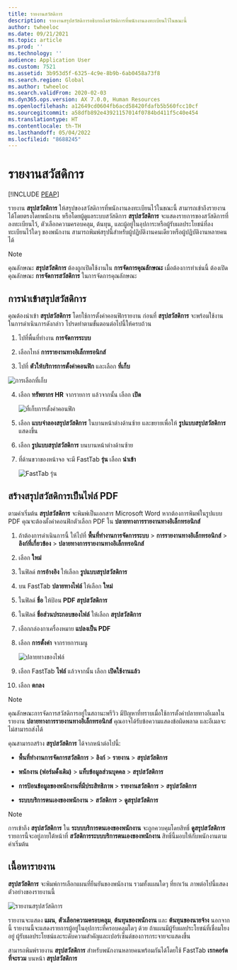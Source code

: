 ```yaml
---
title: รายงานสวัสดิการ
description: รายงานสรุปสวัสดิการอธิบายถึงสวัสดิการที่พนักงานลงทะเบียนไว้ในขณะนี้
author: twheeloc
ms.date: 09/21/2021
ms.topic: article
ms.prod: ''
ms.technology: ''
audience: Application User
ms.custom: 7521
ms.assetid: 3b953d5f-6325-4c9e-8b9b-6ab0458a73f8
ms.search.region: Global
ms.author: twheeloc
ms.search.validFrom: 2020-02-03
ms.dyn365.ops.version: AX 7.0.0, Human Resources
ms.openlocfilehash: a12649cd0604fb6acd58420fdafb5b560fcc10cf
ms.sourcegitcommit: a58dfb892e43921157014f0784bd411f5c40e454
ms.translationtype: HT
ms.contentlocale: th-TH
ms.lasthandoff: 05/04/2022
ms.locfileid: "8688245"
---
```

# <a name="benefit-statement"></a>รายงานสวัสดิการ


[!INCLUDE [PEAP](../includes/peap-2.md)]

รายงาน **สรุปสวัสดิการ** ให้สรุปของสวัสดิการที่พนักงานลงทะเบียนไว้ในขณะนี้ สามารถเข้าถึงรายงานได้โดยตรงโดยพนักงาน หรือโดยผู้ดูแลระบบสวัสดิการ **สรุปสวัสดิการ** จะแสดงรายการของสวัสดิการที่ลงทะเบียนไว้, ตัวเลือกความครอบคลุม, ต้นทุน, และผู้อยู่ในอุปการะหรือผู้รับผลประโยชน์ที่ลงทะเบียนไว้ใดๆ ของพนักงาน สามารถพิมพ์สรุปนี้สำหรับผู้ปฏิบัติงานคนเดียวหรือผู้ปฏิบัติงานหลายคนได้

> [!NOTE]
คุณลักษณะ **สรุปสวัสดิการ** ต้องถูกเปิดใช้งานใน **การจัดการคุณลักษณะ** เมื่อต้องการทำเช่นนี้ ต้องเปิดคุณลักษณะ **การจัดการสวัสดิการ** ในการจัดการคุณลักษณะ 


## <a name="importing-the-benefit-statement"></a>การนําเข้าสรุปสวัสดิการ 

คุณต้องนําเข้า **สรุปสวัสดิการ** โดยใช้การตั้งค่าคอนฟิกรายงาน ก่อนที่ **สรุปสวัสดิการ** จะพร้อมใช้งาน ในการดำเนินการดังกล่าว โปรดทำตามขั้นตอนต่อไปนี้ให้ครบถ้วน

1.  ไปที่พื้นที่ทำงาน **การจัดการระบบ**

2.  เลือกไทล์ **การรายงานทางอิเล็กทรอนิกส์**

3.  ไปที่ **ตัวให้บริการการตั้งค่าคอนฟิก** และเลือก **ที่เก็บ**

  ![การเลือกที่เก็บ](https://user-images.githubusercontent.com/26801678/134203290-7faf7245-ed08-44e9-95a1-a7ba278c42c6.png)

4.  เลือก **ทรัพยากร HR** จากรายการ แล้วจากนั้น เลือก **เปิด**

    ![ที่เก็บการตั้งค่าคอนฟิก](https://user-images.githubusercontent.com/26801678/134203619-b3fd087d-1fe9-45ef-a588-1afedfe38dfd.png)

5.  เลือก **แบบจำลองสรุปสวัสดิการ** ในบานหน้าต่างด้านซ้าย และขยายเพื่อให้ **รูปแบบสรุปสวัสดิการ** แสดงขึ้น

6.  เลือก **รูปแบบสรุปสวัสดิการ** บนบานหน้าต่างด้านซ้าย

7.  ที่ด้านขวาของหน้าจอ จะมี FastTab **รุ่น** เลือก **นำเข้า**

    ![FastTab รุ่น](https://user-images.githubusercontent.com/26801678/134203763-f12ef549-e326-400d-ac69-b25fc94af47b.png)

## <a name="generate-the-benefit-statement-as-a-pdf-file"></a>สร้างสรุปสวัสดิการเป็นไฟล์ PDF

ตามค่าเริ่มต้น **สรุปสวัสดิการ** จะพิมพ์เป็นเอกสาร Microsoft Word หากต้องการพิมพ์ในรูปแบบ PDF คุณจะต้องตั้งค่าคอนฟิกตัวเลือก PDF ใน **ปลายทางการรายงานทางอิเล็กทรอนิกส์** 

1. ถ้าต้องการดำเนินการนี้ ให้ไปที่ **พื้นที่ทำงานการจัดการระบบ** > **การรายงานทางอิเล็กทรอนิกส์** > **ลิงก์ที่เกี่ยวข้อง** > **ปลายทางการรายงานทางอิเล็กทรอนิกส์**

1.  เลือก **ใหม่**

2.  ในฟิลด์ **การอ้างอิง** ให้เลือก **รูปแบบสรุปสวัสดิการ**

3.  บน FastTab **ปลายทางไฟล์** ให้เลือก **ใหม่**

4.  ในฟิลด์ **ชื่อ** ให้ป้อน **PDF สรุปสวัสดิการ**

5.  ในฟิลด์ **ชื่อส่วนประกอบของไฟล์** ให้เลือก **สรุปสวัสดิการ**

6.  เลือกกล่องกาเครื่องหมาย **แปลงเป็น PDF**

7.  เลือก **การตั้งค่า** จากรายการเมนู 

    ![ปลายทางของไฟล์](https://user-images.githubusercontent.com/26801678/134203881-a3f1ebc3-d816-485d-a53b-026cc29cae64.png)

8.  เลือก FastTab **ไฟล์** แล้วจากนั้น เลือก **เปิดใช้งานแล้ว**

9.  เลือก **ตกลง**
   
> [!NOTE]
> คุณลักษณะการจัดการสวัสดิการอยู่ในสถานะพรีวิว มีปัญหาที่ทราบเมื่อใช้การตั้งค่าปลายทางอีเมลในรายงาน **ปลายทางการรายงานทางอิเล็กทรอนิกส์** คุณอาจได้รับข้อความแสดงข้อผิดพลาด และอีเมลจะไม่สามารถส่งได้

คุณสามารถสร้าง **สรุปสวัสดิการ** ได้จากหน้าต่อไปนี้:

-   **พื้นที่ทำงานการจัดการสวัสดิการ** > **ลิงก์** > **รายงาน** > **สรุปสวัสดิการ**

-   **พนักงาน (ฟอร์มดั้งเดิม)** > **แท็บข้อมูลส่วนบุคคล** > **สรุปสวัสดิการ**

-   **การป้อนข้อมูลของพนักงานที่มีประสิทธิภาพ** > **รายงานสวัสดิการ** > **สรุปสวัสดิการ**

-   **ระบบบริการตนเองของพนักงาน** > **สวัสดิการ** > **ดูสรุปสวัสดิการ**

> [!NOTE]
>  การเข้าถึง **สรุปสวัสดิการ** ใน **ระบบบริการตนเองของพนักงาน** จะถูกควบคุมโดยสิทธิ์ **ดูสรุปสวัสดิการ** รายการนี้จะอยู่ภายใต้หน้าที่ **สวัสดิการระบบบริการตนเองของพนักงาน** สิทธิ์นี้มอบให้กับพนักงานตามค่าเริ่มต้น

## <a name="report-contents"></a>เนื้อหารายงาน

**สรุปสวัสดิการ** จะพิมพ์การเลือกแผนที่ยืนยันของพนักงาน รวมทั้งแผนใดๆ ที่ยกเว้น ภาพต่อไปนี้แสดงตัวอย่างของรายงานนี้ 

![รายงานสรุปสวัสดิการ](https://user-images.githubusercontent.com/26801678/134204058-61baa318-fede-4795-a256-acdf3217f9f9.png)

รายงานจะแสดง **แผน**, **ตัวเลือกความครอบคลุม**, **ต้นทุนของพนักงาน** และ **ต้นทุนของนายจ้าง** นอกจากนี้ รายงานนี้จะแสดงรายการผู้อยู่ในอุปการะที่ครอบคลุมใดๆ ด้วย ถ้าแผนมีผู้รับผลประโยชน์ที่เชื่อมโยงอยู่ ผู้รับผลประโยชน์และระดับความสำคัญและเปอร์เซ็นต์ของการกระจายจะแสดงขึ้น

สามารถพิมพ์รายงาน **สรุปสวัสดิการ** สำหรับพนักงานหลายคนพร้อมกันได้โดยใช้ FastTab **เรกคอร์ดที่จะรวม** บนหน้า **สรุปสวัสดิการ**
